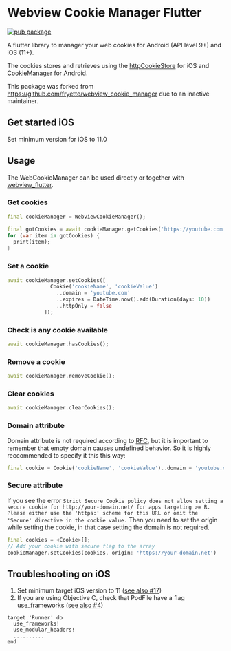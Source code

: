 # Webview Cookie Manager Flutter
[![pub package](https://img.shields.io/pub/v/webview_cookie_manager_flutter.svg)](https://pub.dartlang.org/packages/webview_cookie_manager_flutter)

A flutter library to manager your web cookies for Android (API level 9+) and iOS (11+).

The cookies stores and retrieves using the [httpCookieStore](https://developer.apple.com/documentation/webkit/wkwebsitedatastore/2881956-httpcookiestore) for iOS and [CookieManager](https://developer.android.com/reference/android/webkit/CookieManager) for Android.

This package was forked from https://github.com/fryette/webview_cookie_manager due to an inactive maintainer.

## Get started iOS
Set minimum version for iOS to 11.0

## Usage
The WebCookieManager can be used directly or together with [webview_flutter](https://pub.dev/packages/webview_flutter).

### Get cookies
```dart
final cookieManager = WebviewCookieManager();

final gotCookies = await cookieManager.getCookies('https://youtube.com');
for (var item in gotCookies) {
  print(item);
}
```

### Set a cookie
```dart
await cookieManager.setCookies([
              Cookie('cookieName', 'cookieValue')
                ..domain = 'youtube.com'
                ..expires = DateTime.now().add(Duration(days: 10))
                ..httpOnly = false
            ]);
```

### Check is any cookie available
```dart
await cookieManager.hasCookies();
```

### Remove a cookie
```dart
await cookieManager.removeCookie();
```

### Clear cookies
```dart
await cookieManager.clearCookies();
```

### Domain attribute
Domain attribute is not required according to [RFC](https://tools.ietf.org/html/rfc6265#section-5.2.3), but it is important to remember that empty domain causes undefined behavior. So it is highly reccommended to specify it this this way:
```dart
final cookie = Cookie('cookieName', 'cookieValue')..domain = 'youtube.com';
```

### Secure attribute
If you see the error `Strict Secure Cookie policy does not allow setting a secure cookie for http://your-domain.net/ for apps targeting >= R. Please either use the 'https:' scheme for this URL or omit the 'Secure' directive in the cookie value.` Then you need to set the origin while setting the cookie, in that case setting the domain is not required.
```dart
final cookies = <Cookie>[];
// Add your cookie with secure flag to the array
cookieManager.setCookies(cookies, origin: 'https://your-domain.net')
```

## Troubleshooting on iOS
 1) Set minimum target iOS version to 11 ([see also #17](https://github.com/rezwanahmedsami/webview_cookie_manager_flutter/issues/17#issuecomment-682382429))
 2) If you are using Objective C, check that PodFile have a flag use_frameworks ([see also #4](https://github.com/rezwanahmedsami/webview_cookie_manager_flutter/issues/4#issuecomment-665508540))
```
target 'Runner' do
  use_frameworks!
  use_modular_headers!
  ..........
end
```
